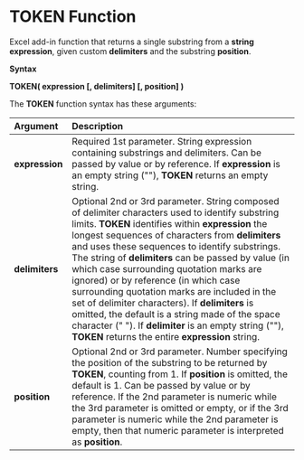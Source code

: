 
# TOKEN Function

Excel add-in function that returns a single substring from a **string expression**, given custom **delimiters** and the substring **position**.

**Syntax**

**TOKEN( expression [, delimiters] [, position]  )**

The **TOKEN** function syntax has these arguments:

| **Argument** | **Description** |
| :------------------- | :------------------- |
| **expression**  | Required 1st parameter. String expression containing substrings and delimiters. Can be passed by value or by reference. If **expression** is an empty string (""), **TOKEN** returns an empty string. |
| **delimiters** | Optional 2nd or 3rd parameter. String composed of delimiter characters used to identify substring limits. **TOKEN** identifies within **expression** the longest sequences of characters from **delimiters** and uses these sequences to identify substrings. The string of **delimiters** can be passed by value (in which case surrounding quotation marks are ignored) or by reference (in which case surrounding quotation marks are included in the set of delimiter characters). If **delimiters** is omitted, the default is a string made of the space character (" "). If **delimiter** is an empty string (""), **TOKEN** returns the entire **expression** string.  |
| **position** | Optional 2nd or 3rd parameter. Number specifying the position of the substring to be returned by **TOKEN**, counting from 1. If **position** is omitted, the default is 1. Can be passed by value or by reference. If the 2nd parameter is numeric while the 3rd parameter is omitted or empty, or if the 3rd parameter is numeric while the 2nd parameter is empty, then that numeric parameter is interpreted as **position**. |
